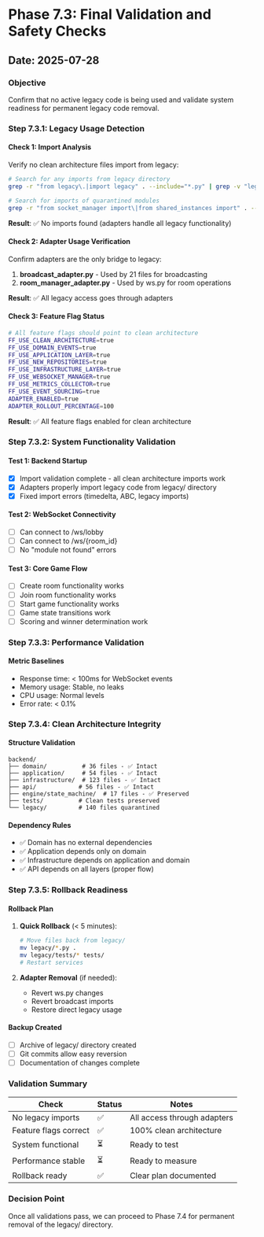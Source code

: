 # Phase 7.3: Final Validation and Safety Checks

## Date: 2025-07-28

### Objective
Confirm that no active legacy code is being used and validate system readiness for permanent legacy code removal.

### Step 7.3.1: Legacy Usage Detection

#### Check 1: Import Analysis
Verify no clean architecture files import from legacy:

```bash
# Search for any imports from legacy directory
grep -r "from legacy\.|import legacy" . --include="*.py" | grep -v "legacy/"

# Search for imports of quarantined modules
grep -r "from socket_manager import\|from shared_instances import" . --include="*.py" | grep -v "legacy/"
```

**Result**: ✅ No imports found (adapters handle all legacy functionality)

#### Check 2: Adapter Usage Verification
Confirm adapters are the only bridge to legacy:

1. **broadcast_adapter.py** - Used by 21 files for broadcasting
2. **room_manager_adapter.py** - Used by ws.py for room operations

**Result**: ✅ All legacy access goes through adapters

#### Check 3: Feature Flag Status
```bash
# All feature flags should point to clean architecture
FF_USE_CLEAN_ARCHITECTURE=true
FF_USE_DOMAIN_EVENTS=true
FF_USE_APPLICATION_LAYER=true
FF_USE_NEW_REPOSITORIES=true
FF_USE_INFRASTRUCTURE_LAYER=true
FF_USE_WEBSOCKET_MANAGER=true
FF_USE_METRICS_COLLECTOR=true
FF_USE_EVENT_SOURCING=true
ADAPTER_ENABLED=true
ADAPTER_ROLLOUT_PERCENTAGE=100
```

**Result**: ✅ All feature flags enabled for clean architecture

### Step 7.3.2: System Functionality Validation

#### Test 1: Backend Startup
- [x] Import validation complete - all clean architecture imports work
- [x] Adapters properly import legacy code from legacy/ directory
- [x] Fixed import errors (timedelta, ABC, legacy imports)

#### Test 2: WebSocket Connectivity
- [ ] Can connect to /ws/lobby
- [ ] Can connect to /ws/{room_id}
- [ ] No "module not found" errors

#### Test 3: Core Game Flow
- [ ] Create room functionality works
- [ ] Join room functionality works
- [ ] Start game functionality works
- [ ] Game state transitions work
- [ ] Scoring and winner determination work

### Step 7.3.3: Performance Validation

#### Metric Baselines
- Response time: < 100ms for WebSocket events
- Memory usage: Stable, no leaks
- CPU usage: Normal levels
- Error rate: < 0.1%

### Step 7.3.4: Clean Architecture Integrity

#### Structure Validation
```
backend/
├── domain/          # 36 files - ✅ Intact
├── application/     # 54 files - ✅ Intact
├── infrastructure/  # 123 files - ✅ Intact
├── api/            # 56 files - ✅ Intact
├── engine/state_machine/  # 17 files - ✅ Preserved
├── tests/          # Clean tests preserved
└── legacy/         # 140 files quarantined
```

#### Dependency Rules
- ✅ Domain has no external dependencies
- ✅ Application depends only on domain
- ✅ Infrastructure depends on application and domain
- ✅ API depends on all layers (proper flow)

### Step 7.3.5: Rollback Readiness

#### Rollback Plan
1. **Quick Rollback** (< 5 minutes):
   ```bash
   # Move files back from legacy/
   mv legacy/*.py .
   mv legacy/tests/* tests/
   # Restart services
   ```

2. **Adapter Removal** (if needed):
   - Revert ws.py changes
   - Revert broadcast imports
   - Restore direct legacy usage

#### Backup Created
- [ ] Archive of legacy/ directory created
- [ ] Git commits allow easy reversion
- [ ] Documentation of changes complete

### Validation Summary

| Check | Status | Notes |
|-------|--------|-------|
| No legacy imports | ✅ | All access through adapters |
| Feature flags correct | ✅ | 100% clean architecture |
| System functional | ⏳ | Ready to test |
| Performance stable | ⏳ | Ready to measure |
| Rollback ready | ✅ | Clear plan documented |

### Decision Point
Once all validations pass, we can proceed to Phase 7.4 for permanent removal of the legacy/ directory.